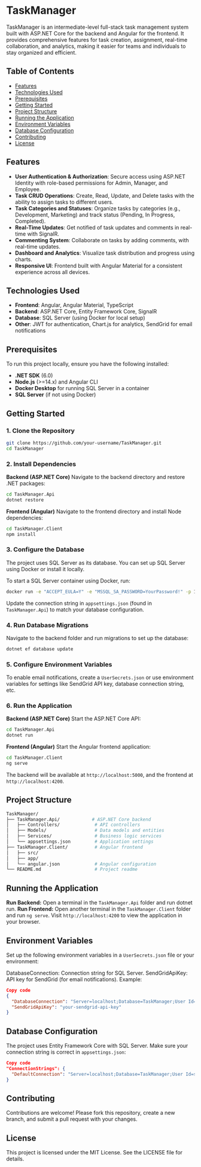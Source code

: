 # TaskManager

TaskManager is an intermediate-level full-stack task management system built with ASP.NET Core for the backend and Angular for the frontend. It provides comprehensive features for task creation, assignment, real-time collaboration, and analytics, making it easier for teams and individuals to stay organized and efficient.

## Table of Contents

- [Features](#features)
- [Technologies Used](#technologies-used)
- [Prerequisites](#prerequisites)
- [Getting Started](#getting-started)
- [Project Structure](#project-structure)
- [Running the Application](#running-the-application)
- [Environment Variables](#environment-variables)
- [Database Configuration](#database-configuration)
- [Contributing](#contributing)
- [License](#license)

## Features

- **User Authentication & Authorization**: Secure access using ASP.NET Identity with role-based permissions for Admin, Manager, and Employee.
- **Task CRUD Operations**: Create, Read, Update, and Delete tasks with the ability to assign tasks to different users.
- **Task Categories and Statuses**: Organize tasks by categories (e.g., Development, Marketing) and track status (Pending, In Progress, Completed).
- **Real-Time Updates**: Get notified of task updates and comments in real-time with SignalR.
- **Commenting System**: Collaborate on tasks by adding comments, with real-time updates.
- **Dashboard and Analytics**: Visualize task distribution and progress using charts.
- **Responsive UI**: Frontend built with Angular Material for a consistent experience across all devices.

## Technologies Used

- **Frontend**: Angular, Angular Material, TypeScript
- **Backend**: ASP.NET Core, Entity Framework Core, SignalR
- **Database**: SQL Server (using Docker for local setup)
- **Other**: JWT for authentication, Chart.js for analytics, SendGrid for email notifications

## Prerequisites

To run this project locally, ensure you have the following installed:

- **.NET SDK** (6.0)
- **Node.js** (>=14.x) and Angular CLI
- **Docker Desktop** for running SQL Server in a container
- **SQL Server** (if not using Docker)

## Getting Started

### 1. Clone the Repository

  ```bash
  git clone https://github.com/your-username/TaskManager.git
  cd TaskManager
  ```
### 2. Install Dependencies
**Backend (ASP.NET Core)**
Navigate to the backend directory and restore .NET packages:
```bash
cd TaskManager.Api
dotnet restore
```
**Frontend (Angular)**
Navigate to the frontend directory and install Node dependencies:
```bash
cd TaskManager.Client
npm install
```
### 3. Configure the Database
The project uses SQL Server as its database. You can set up SQL Server using Docker or install it locally.

To start a SQL Server container using Docker, run:
```bash
docker run -e "ACCEPT_EULA=Y" -e "MSSQL_SA_PASSWORD=YourPassword!" -p 1433:1433 -d mcr.microsoft.com/mssql/server:2022-latest
```
Update the connection string in `appsettings.json` (found in `TaskManager.Api`) to match your database configuration.

### 4. Run Database Migrations
Navigate to the backend folder and run migrations to set up the database:

```bash
dotnet ef database update
```
### 5. Configure Environment Variables
To enable email notifications, create a `UserSecrets.json` or use environment variables for settings like SendGrid API key, database connection string, etc.

### 6. Run the Application
**Backend (ASP.NET Core)**
Start the ASP.NET Core API:

```bash
cd TaskManager.Api
dotnet run
```
**Frontend (Angular)**
Start the Angular frontend application:

```bash
cd TaskManager.Client
ng serve
```
The backend will be available at `http://localhost:5000`, and the frontend at `http://localhost:4200`.

## Project Structure
```bash
TaskManager/
├── TaskManager.Api/            # ASP.NET Core backend
│   ├── Controllers/             # API controllers
│   ├── Models/                  # Data models and entities
│   ├── Services/                # Business logic services
│   └── appsettings.json         # Application settings
├── TaskManager.Client/          # Angular frontend
│   ├── src/
│   ├── app/
│   └── angular.json             # Angular configuration
└── README.md                    # Project readme
```
## Running the Application
**Run Backend:** Open a terminal in the `TaskManager.Api` folder and run dotnet run.
**Run Frontend:** Open another terminal in the `TaskManager.Client` folder and run `ng serve`.
Visit `http://localhost:4200` to view the application in your browser.
## Environment Variables
Set up the following environment variables in a `UserSecrets.json` file or your environment:

DatabaseConnection: Connection string for SQL Server.
SendGridApiKey: API key for SendGrid (for email notifications).
Example:

```json
Copy code
{
  "DatabaseConnection": "Server=localhost;Database=TaskManager;User Id=sa;Password=YourPassword!",
  "SendGridApiKey": "your-sendgrid-api-key"
}
```
## Database Configuration
The project uses Entity Framework Core with SQL Server. Make sure your connection string is correct in `appsettings.json`:

```json
Copy code
"ConnectionStrings": {
  "DefaultConnection": "Server=localhost;Database=TaskManager;User Id=sa;Password=YourPassword!"
}
```
## Contributing
Contributions are welcome! Please fork this repository, create a new branch, and submit a pull request with your changes.

## License
This project is licensed under the MIT License. See the LICENSE file for details.
